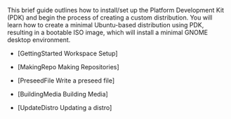 This brief guide outlines how to install/set up the Platform Development Kit (PDK) and begin the process of creating a custom distribution. You will learn how to create a minimal Ubuntu-based distribution using PDK, resulting in a bootable ISO image, which will install a minimal GNOME desktop environment.

* [GettingStarted Workspace Setup]

* [MakingRepo Making Repositories]

* [PreseedFile Write a preseed file]

* [BuildingMedia Building Media]

* [UpdateDistro Updating a distro]